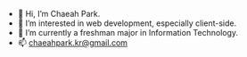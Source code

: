 - 👋 Hi, I’m Chaeah Park. 
- 👀 I’m interested in web development, especially client-side. 
- 🌱 I’m currently a freshman major in Information Technology. 
- 📫 chaeahpark.kr@gmail.com
